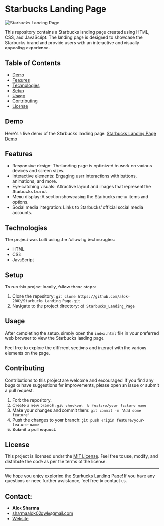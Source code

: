 # Starbucks Landing Page

![Starbucks Landing Page](screenshot.png)

This repository contains a Starbucks landing page created using HTML, CSS, and JavaScript. The landing page is designed to showcase the Starbucks brand and provide users with an interactive and visually appealing experience.

## Table of Contents

- [Demo](#demo)
- [Features](#features)
- [Technologies](#technologies)
- [Setup](#setup)
- [Usage](#usage)
- [Contributing](#contributing)
- [License](#license)

## Demo

Here's a live demo of the Starbucks landing page: [Starbucks Landing Page Demo](https://your-demo-link.com)

## Features

- Responsive design: The landing page is optimized to work on various devices and screen sizes.
- Interactive elements: Engaging user interactions with buttons, animations, and more.
- Eye-catching visuals: Attractive layout and images that represent the Starbucks brand.
- Menu display: A section showcasing the Starbucks menu items and options.
- Social media integration: Links to Starbucks' official social media accounts.

## Technologies

The project was built using the following technologies:

- HTML
- CSS
- JavaScript

## Setup

To run this project locally, follow these steps:

1. Clone the repository: `git clone https://github.com/alok-2002/Starbucks_Landing_Page.git`
2. Navigate to the project directory: `cd Starbucks_Landing_Page`

## Usage

After completing the setup, simply open the `index.html` file in your preferred web browser to view the Starbucks landing page.

Feel free to explore the different sections and interact with the various elements on the page.

## Contributing

Contributions to this project are welcome and encouraged! If you find any bugs or have suggestions for improvements, please open an issue or submit a pull request.

1. Fork the repository.
2. Create a new branch: `git checkout -b feature/your-feature-name`
3. Make your changes and commit them: `git commit -m 'Add some feature'`
4. Push the changes to your branch: `git push origin feature/your-feature-name`
5. Submit a pull request.

## License

This project is licensed under the [MIT License](LICENSE). Feel free to use, modify, and distribute the code as per the terms of the license.

---

We hope you enjoy exploring the Starbucks Landing Page! If you have any questions or need further assistance, feel free to contact us.

## Contact:  
- **Alok Sharma**
- [sharmaalok02gwl@gmail.com](mailto:sharmaalok02gwl@gmail.com)
- [Website](https://soulfulscribbles.tech/)
